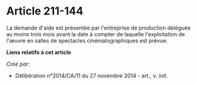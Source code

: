 # Article 211-144

La demande d'aide est présentée par l'entreprise de production déléguée au moins trois mois avant la date à compter de
laquelle l'exploitation de l'œuvre en salles de spectacles cinématographiques est prévue.

**Liens relatifs à cet article**

_Créé par_:

  - Délibération n°2014/CA/11 du 27 novembre 2014 - art., v. init.
